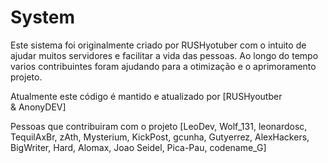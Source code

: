 # System
 
Este sistema foi originalmente criado por RUSHyotuber com o intuito de ajudar muitos servidores e facilitar a vida das pessoas. Ao longo do tempo varios contribuintes foram ajudando para a otimização e o aprimoramento projeto.
 
Atualmente este código é mantido e atualizado por [RUSHyoutber & AnonyDEV]
 
Pessoas que contribuiram com o projeto [LeoDev, Wolf_131, leonardosc, TequilAxBr, zAth, Mysterium, KickPost, gcunha, Gutyerrez, AlexHackers, BigWriter, Hard, Alomax, Joao Seidel, Pica-Pau, codename_G]
